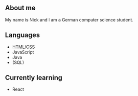 ## About me
My name is Nick and I am a German computer science student.

## Languages
- HTML/CSS
- JavaScript
- Java
- (SQL)

## Currently learning
- React

<!---
itsTrenzen/itsTrenzen is a ✨ special ✨ repository because its `README.md` (this file) appears on your GitHub profile.
You can click the Preview link to take a look at your changes.
--->

